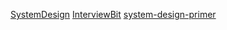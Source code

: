 [SystemDesign](https://www.educative.io/courses/grokking-the-system-design-interview)
[InterviewBit](https://www.interviewbit.com/)
[system-design-primer](https://github.com/donnemartin/system-design-primer)